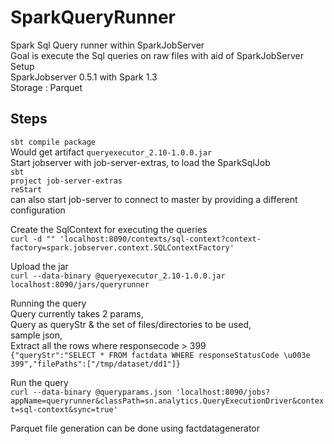 # SparkQueryRunner
Spark Sql Query runner within SparkJobServer<br>
Goal is execute the Sql queries on raw files with aid of SparkJobServer<br>
Setup<br>
SparkJobserver 0.5.1 with Spark 1.3<br>
Storage : Parquet<br>

Steps
----------
`sbt compile package` <br>
Would get artifact `queryexecutor_2.10-1.0.0.jar` <br>
Start jobserver with job-server-extras, to load the SparkSqlJob <br>
`sbt` <br>
`project job-server-extras` <br>
`reStart` <br>
can also start job-server to connect to master by providing a different configuration <br>

Create the SqlContext for executing the queries <br>
`curl -d "" 'localhost:8090/contexts/sql-context?context-factory=spark.jobserver.context.SQLContextFactory'` <br>

Upload the jar <br>
`curl --data-binary @queryexecutor_2.10-1.0.0.jar localhost:8090/jars/queryrunner` <br>

Running the query <br>
Query currently takes 2 params, <br>
Query as queryStr & the set of files/directories to be used, <br>
sample json, <br>
Extract all the rows where responsecode > 399 <br>
`{"queryStr":"SELECT * FROM factdata WHERE responseStatusCode \u003e 399","filePaths":["/tmp/dataset/dd1"]}` <br>

Run the query <br>
`curl --data-binary @queryparams.json 'localhost:8090/jobs?appName=queryrunner&classPath=sn.analytics.QueryExecutionDriver&context=sql-context&sync=true' ` <br>

Parquet file generation can be done using factdatagenerator <br>
